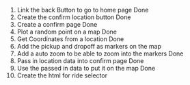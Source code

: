 1. Link the back Button to go to home page Done
2. Create the confirm location button Done
3. Create a confirm page Done
4. Plot a random point on a map Done
5. Get Coordinates from a location Done
6. Add the pickup and dropoff as markers on the map
7. Add a auto zoom to be able to zoom into the markers Done
8. Pass in location data into confirm page Done
9. Use the passed in data to put it on the map Done
10. Create the html for ride selector
